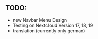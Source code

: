 ## TODO:

- new Navbar Menu Design
- Testing on Nextcloud Version 17, 18, 19
- translation (currently only german)
